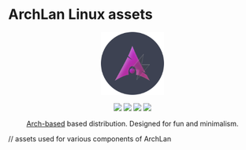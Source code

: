 # ArchLan Linux assets

<p align="center">
<a href="https://archlan.github.io"><img src="https://raw.githubusercontent.com/archlan/assets/main/img/logo/logo.svg" height="128" width="128" alt="ArchLan"></a>
</p>


<p align="center">
  <img src="https://img.shields.io/badge/Released%3F-No-pink?style=flat-circle">
  <img src="https://img.shields.io/github/downloads/archlan/releases/total?label=downloads&logo=github&color=purple&style=flat-circle">
  <img src="https://img.shields.io/github/stars/archlan/iso?style=flat-circle&color=pink">
  <img src="https://img.shields.io/github/issues/archlan/iso?color=purple&style=flat-circle">
</p>

<p align="center">
<a href="https://www.archlinux.org">Arch-based</a> based distribution. Designed for fun and minimalism.
</p>
 
// assets used for various components of ArchLan